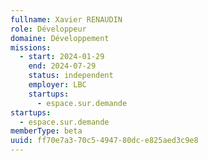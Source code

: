 ```yaml
---
fullname: Xavier RENAUDIN
role: Développeur
domaine: Développement
missions:
  - start: 2024-01-29
    end: 2024-07-29
    status: independent
    employer: LBC
    startups:
      - espace.sur.demande
startups:
  - espace.sur.demande
memberType: beta
uuid: ff70e7a3-70c5-4947-80dc-e825aed3c9e8
---
```

